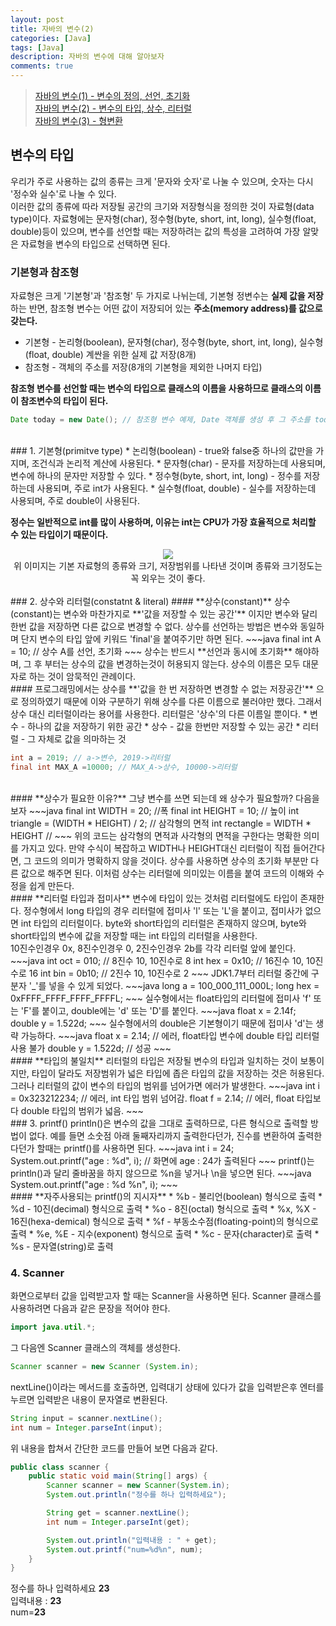 ```yaml
---
layout: post
title: 자바의 변수(2)
categories: [Java]
tags: [Java]
description: 자바의 변수에 대해 알아보자
comments: true
---
```


> [자바의 변수(1) - 변수의 정의, 선언, 초기화](https://keencho.github.io/java/2019/03/13/Java-%EB%B3%80%EC%88%981.html)  
> [자바의 변수(2) - 변수의 타입, 상수, 리터럴](https://keencho.github.io/java/2019/03/13/Java-%EB%B3%80%EC%88%982.html)  
> [자바의 변수(3) - 형변환](https://keencho.github.io/java/2019/03/14/java-%EB%B3%80%EC%88%983.html)  

## 변수의 타입  
우리가 주로 사용하는 값의 종류는 크게 '문자와 숫자'로 나눌 수 있으며, 숫자는 다시 '정수와 실수'로 나눌 수 있다.  
이러한 값의 종류에 따라 저장될 공간의 크기와 저장형식을 정의한 것이 자료형(data type)이다. 자료형에는 문자형(char), 정수형(byte, short, int, long), 실수형(float, double)등이 있으며, 변수를 선언할 때는 저장하려는 값의 특성을 고려하여 가장 알맞은 자료형을 변수의 타입으로 선택하면 된다.  
### 기본형과 참조형  
자료형은 크게 '기본형'과 '참조형' 두 가지로 나뉘는데, 기본형 정변수는 **실제 값을 저장** 하는 반면, 참조형 변수는 어떤 값이 저장되어 있는 **주소(memory address)를 값으로 갖는다.**  
* 기본형 - 논리형(boolean), 문자형(char), 정수형(byte, short, int, long), 실수형(float, double) 계싼을 위한 실제 값 저장(8개)  
* 참조형 - 객체의 주소를 저장(8개의 기본형을 제외한 나머지 타입)  

**참조형 변수를 선언할 때는 변수의 타입으로 클래스의 이름을 사용하므로 클래스의 이름이 참조변수의 타입이 된다.**  
~~~java
Date today = new Date(); // 참조형 변수 예제, Date 객체를 생성 후 그 주소를 today에 저장
~~~  
<br>
### 1. 기본형(primitve type)  
* 논리형(boolean) - true와 false중 하나의 값만을 가지며, 조건식과 논리적 계산에 사용된다.  
* 문자형(char) - 문자를 저장하는데 사용되며, 변수에 하나의 문자만 저장할 수 있다.  
* 정수형(byte, short, int, long) - 정수를 저장하는데 사용되며, 주로 int가 사용된다.
* 실수형(float, double) - 실수를 저장하는데 사용되며, 주로 double이 사용된다.
	
**정수는 일반적으로 int를 많이 사용하며, 이유는 int는 CPU가 가장 효율적으로 처리할 수 있는 타입이기 때문이다.**
<br>
<center><img src="https://user-images.githubusercontent.com/36055500/54475189-d2dff200-4831-11e9-86b5-0d17eb54ee48.JPG"></center>
<center>위 이미지는 기본 자료형의 종류와 크기, 저장범위를 나타낸 것이며 종류와 크기정도는 꼭 외우는 것이 좋다.</center>  
<br>
### 2. 상수와 리터럴(constatnt & literal)  
#### **상수(constant)**  
상수(constant)는 변수와 마찬가지로 **'값을 저장할 수 있는 공간'** 이지만 변수와 달리 한번 값을 저장하면 다른 값으로 변경할 수 없다. 상수를 선언하는 방법은 변수와 동일하며 단지 변수의 타입 앞에 키워드 'final'을 붙여주기만 하면 된다.  
~~~java
final int A = 10; // 상수 A를 선언, 초기화
~~~  
상수는 반드시 **선언과 동시에 초기화** 해야하며, 그 후 부터는 상수의 값을 변경하는것이 허용되지 않는다.  
상수의 이름은 모두 대문자로 하는 것이 암묵적인 관례이다.  
<br>
####  프로그래밍에서는 상수를 **'값을 한 번 저장하면 변경할 수 없는 저장공간'** 으로 정의하였기 때문에 이와 구분하기 위해 상수를 다른 이름으로 불러야만 했다. 그래서 상수 대신 리터럴이라는 용어를 사용한다. 리터럴은 '상수'의 다른 이름일 뿐이다.  
* 변수 - 하나의 값을 저장하기 위한 공간  
* 상수 - 값을 한번만 저장할 수 있는 공간  
* 리터럴 - 그 자체로 값을 의마하는 것

~~~java
int a = 2019; // a->변수, 2019->리터럴
final int MAX_A =10000; // MAX_A->상수, 10000->리터럴  
~~~  
<br>
#### **상수가 필요한 이유?**  
그냥 변수를 쓰면 되는데 왜 상수가 필요할까? 다음을 보자  
~~~java
final int WIDTH = 20; //폭
final int HEIGHT = 10; // 높이  
int triangle = (WIDTH * HEIGHT) / 2; // 삼각형의 면적
int rectangle = WIDTH * HEIGHT // 
~~~  
위의 코드는 삼각형의 면적과 사각형의 면적을 구한다는 명확한 의미를 가지고 있다. 만약 수식이 복잡하고 WIDTH나 HEIGHT대신 리터럴이 직접 들어간다면, 그 코드의 의미가 명확하지 않을 것이다. 상수를 사용하면 상수의 초기화 부분만 다른 값으로 해주면 된다.  
이처럼 상수는 리터럴에 의미있는 이름을 붙여 코드의 이해와 수정을 쉽게 만든다.  
<br>
#### **리터럴 타입과 접미사**  
변수에 타입이 있는 것처럼 리터럴에도 타입이 존재한다. 
정수형에서 long 타입의 경우 리터럴에 접미사 'l' 또는 'L'을 붙이고, 접미사가 없으면 int 타입의 리터럴이다. byte와 short타입의 리터럴은 존재하지 않으며, byte와 short타입의 변수에 값을 저장할 때는 int 타입의 리터럴을 사용한다.  
<br>
10진수인경우 0x, 8진수인경우 0, 2진수인경우 2b를 각각 리터럴 앞에 붙인다.  
~~~java
int oct = 010; // 8진수 10, 10진수로 8
int hex = 0x10; // 16진수 10, 10진수로 16
int bin = 0b10; // 2진수 10, 10진수로 2
~~~  
JDK1.7부터 리터럴 중간에 구분자 '_'를 넣을 수 있게 되었다.  
~~~java
long a = 100_000_111_000L;
long hex = 0xFFFF_FFFF_FFFF_FFFFL;
~~~  
실수형에서는 float타입의 리터럴에 접미사 'f' 또는 'F'를 붙이고, double에는 'd' 또는 'D'를 붙인다.  
~~~java
float x = 2.14f;
double y = 1.522d;
~~~  
실수형에서의 double은 기본형이기 때문에 접미사 'd'는 생략 가능하다.  
~~~java
float x = 2.14; // 에러, float타입 변수에 double 타입 리터럴 사용 불가
double y = 1.522d; // 성공
~~~  
<br>
#### **타입의 불일치**  
리터럴의 타입은 저장될 변수의 타입과 일치하는 것이 보통이지만, 타입이 달라도 저장범위가 넓은 타입에 좁은 타입의 값을 저장하는 것은 허용된다. 그러나 리터럴의 값이 변수의 타입의 범위를 넘어가면 에러가 발생한다.  
~~~java
int i = 0x323212234; // 에러, int 타입 범위 넘어감.
float f = 2.14; // 에러, float 타입보다 double 타입의 범위가 넓음.
~~~  
<br>
### 3. printf()  
println()은 변수의 값을 그대로 출력하므로, 다른 형식으로 출력할 방법이 없다. 예를 들면 소숫점 아래 둘째자리까지 출력한다던가, 진수를 변환하여 출력한다던가 할때는 printf()를 사용하면 된다.  
~~~java
int i = 24;
System.out.printf("age : %d", i); // 화면에 age : 24가 출력된다
~~~  
printf()는 println()과 달리 줄바꿈을 하지 않으므로 %n을 넣거나 \n을 넣으면 된다.  
~~~java
System.out.printf("age : %d %n", i);
~~~  
<br>
#### **자주사용되는 printf()의 지시자**  
* %b - 불리언(boolean) 형식으로 출력  
* %d - 10진(decimal) 형식으로 출력  
* %o - 8진(octal) 형식으로 출력  
* %x, %X - 16진(hexa-demical) 형식으로 출력  
* %f - 부동소수점(floating-point)의 형식으로 출력  
* %e, %E - 지수(exponent) 형식으로 출력  
* %c - 문자(character)로 출력  
* %s - 문자열(string)로 출력

### 4. Scanner  
화면으로부터 값을 입력받고자 할 때는 Scanner을 사용하면 된다. Scanner 클래스를 사용하려면 다음과 같은 문장을 적어야 한다.  
~~~java
import java.util.*;
~~~  
그 다음엔 Scanner 클래스의 객체를 생성한다.  
~~~java
Scanner scanner = new Scanner (System.in);
~~~  
nextLine()이라는 메서드를 호출하면, 입력대기 상태에 있다가 값을 입력받은후 엔터를 누르면 입력받은 내용이 문자열로 변환된다.  
~~~java
String input = scanner.nextLine();
int num = Integer.parseInt(input);
~~~  
위 내용을 합쳐서 간단한 코드를 만들어 보면 다음과 같다.  
~~~java
public class scanner {
	public static void main(String[] args) {
		Scanner scanner = new Scanner(System.in);
		System.out.println("정수를 하나 입력하세요");

		String get = scanner.nextLine();
		int num = Integer.parseInt(get);

		System.out.println("입력내용 : " + get);
		System.out.printf("num=%d%n", num);
	}
}  
~~~  
정수를 하나 입력하세요 **23**  
입력내용 : **23**  
num=**23**
